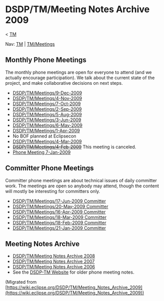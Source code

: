 

DSDP/TM/Meeting Notes Archive 2009
==================================

< [TM](./TM "DSDP/TM")

Nav: [TM](./TM "TM") | [TM/Meetings](./Meetings "TM/Meetings")

  

Monthly Phone Meetings
----------------------

The monthly phone meetings are open for everyone to attend (and we actually encourage participation). We talk about the current state of the project, and make collaborative decisions on next steps.

*   [DSDP/TM/Meetings/9-Dec-2009](./9-Dec-2009 "DSDP/TM/Meetings/9-Dec-2009")
*   [DSDP/TM/Meetings/4-Nov-2009](./4-Nov-2009 "DSDP/TM/Meetings/4-Nov-2009")
*   [DSDP/TM/Meetings/7-Oct-2009](./7-Oct-2009 "DSDP/TM/Meetings/7-Oct-2009")
*   [DSDP/TM/Meetings/2-Sep-2009](./2-Sep-2009 "DSDP/TM/Meetings/2-Sep-2009")
*   [DSDP/TM/Meetings/5-Aug-2009](./5-Aug-2009 "DSDP/TM/Meetings/5-Aug-2009")
*   [DSDP/TM/Meetings/3-Jun-2009](./3-Jun-2009 "DSDP/TM/Meetings/3-Jun-2009")
*   [DSDP/TM/Meetings/6-May-2009](./6-May-2009 "DSDP/TM/Meetings/6-May-2009")
*   [DSDP/TM/Meetings/1-Apr-2009](./1-Apr-2009 "DSDP/TM/Meetings/1-Apr-2009")
*   No BOF planned at Eclipsecon
*   [DSDP/TM/Meetings/4-Mar-2009](./4-Mar-2009 "DSDP/TM/Meetings/4-Mar-2009")
*   ~~[DSDP/TM/Meetings/4-Feb-2009](./4-Feb-2009 "DSDP/TM/Meetings/4-Feb-2009")~~ This meeting is canceled.
*   [Phone Meeting 7-Jan-2009](./Phone_Meeting_7-Jan-2009 "DSDP/TM/Phone Meeting 7-Jan-2009")

Committer Phone Meetings
------------------------

Committer phone meetings are about technical issues of daily committer work. The meetings are open so anybody may attend, though the content will mostly be interesting for committers only.

*   [DSDP/TM/Meetings/17-Jun-2009 Committer](./17-Jun-2009_Committer "DSDP/TM/Meetings/17-Jun-2009 Committer")
*   [DSDP/TM/Meetings/20-May-2009 Committer](./20-May-2009_Committer "DSDP/TM/Meetings/20-May-2009 Committer")
*   [DSDP/TM/Meetings/16-Apr-2009 Committer](./16-Apr-2009_Committer "DSDP/TM/Meetings/16-Apr-2009 Committer")
*   [DSDP/TM/Meetings/18-Mar-2009 Committer](./18-Mar-2009_Committer "DSDP/TM/Meetings/18-Mar-2009 Committer")
*   [DSDP/TM/Meetings/18-Feb-2009 Committer](./18-Feb-2009_Committer "DSDP/TM/Meetings/18-Feb-2009 Committer")
*   [DSDP/TM/Meetings/21-Jan-2009 Committer](./21-Jan-2009_Committer "DSDP/TM/Meetings/21-Jan-2009 Committer")

Meeting Notes Archive
---------------------

*   [DSDP/TM/Meeting Notes Archive 2008](./Meeting_Notes_Archive_2008 "DSDP/TM/Meeting Notes Archive 2008")
*   [DSDP/TM/Meeting Notes Archive 2007](./Meeting_Notes_Archive_2007 "DSDP/TM/Meeting Notes Archive 2007")
*   [DSDP/TM/Meeting Notes Archive 2006](./Meeting_Notes_Archive_2006 "DSDP/TM/Meeting Notes Archive 2006")
*   See the [DSDP-TM Website](https://www.eclipse.org/dsdp/tm/doc/) for older phone meeting notes.


(Migrated from [https://wiki.eclipse.org/DSDP/TM/Meeting_Notes_Archive_2009](https://wiki.eclipse.org/DSDP/TM/Meeting_Notes_Archive_2009))